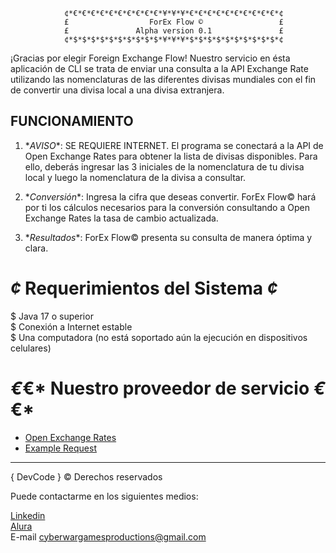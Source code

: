 

                ¢*€*€*€*€*€*€*€*€*€*€*¥*¥*¥*€*€*€*€*€*€*€*€*€*€*¢
                £                  ForEx Flow ©                 £
                £               Alpha version 0.1               £
                ¢*$*$*$*$*$*$*$*$*$*$*¥*¥*¥*$*$*$*$*$*$*$*$*$*$*¢

¡Gracias por elegir Foreign Exchange Flow! 
Nuestro servicio en ésta aplicación de CLI se trata de enviar una consulta a la API Exchange Rate utilizando las nomenclaturas de las diferentes divisas mundiales con el fin de convertir una divisa local a una divisa extranjera.

## FUNCIONAMIENTO

1. $* AVISO *$: SE REQUIERE INTERNET. El programa se conectará a la API de Open Exchange Rates para obtener la lista de divisas disponibles. Para ello, deberás ingresar las 3 iniciales de la nomenclatura de tu divisa local y luego la nomenclatura de la divisa a consultar.

2. $* Conversión *$: Ingresa la cifra que deseas convertir. ForEx Flow© hará por ti los cálculos necesarios para la conversión consultando a Open Exchange Rates la tasa de cambio actualizada.

3. $* Resultados *$: ForEx Flow© presenta su consulta de manera óptima y clara.

# *¢* Requerimientos del Sistema *¢*

$ Java 17 o superior <br>
$ Conexión a Internet estable <br>
$ Una computadora (no está soportado aún la ejecución en dispositivos celulares)


# *€*€* Nuestro proveedor de servicio *€*€*

- [Open Exchange Rates](https://openexchangerates.org) <br>
- [Example Request](https://v6.exchangerate-api.com/v6/58f3a1afc10418c0136106b1/latest/USD)

<hr>
	{ Dev</>Code }
 © Derechos reservados

Puede contactarme en los siguientes medios:

[Linkedin](https://www.linkedin.com/in/mariano-maldonado-810847288)<br>
[Alura](https://app.aluracursos.com/user/cyberwargamesproductions)<br>
 E-mail cyberwargamesproductions@gmail.com
